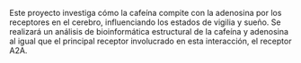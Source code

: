 Este proyecto investiga cómo la cafeína compite con la adenosina por los receptores en el cerebro, influenciando los estados de vigilia y sueño. Se realizará un análisis de bioinformática estructural de la cafeína y adenosina al igual que el principal receptor involucrado en esta interacción, el receptor A2A.
